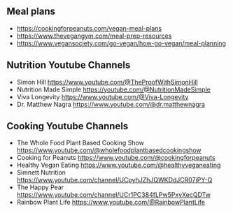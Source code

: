 ## Meal plans
- https://cookingforpeanuts.com/vegan-meal-plans
- https://www.thevegangym.com/meal-prep-resources
- https://www.vegansociety.com/go-vegan/how-go-vegan/meal-planning

## Nutrition Youtube Channels
- Simon Hill https://www.youtube.com/@TheProofWithSimonHill
- Nutrition Made Simple https://youtube.com/@NutritionMadeSimple
- Viva Longevity https://www.youtube.com/@Viva-Longevity
- Dr. Matthew Nagra https://www.youtube.com/@dr.matthewnagra

## Cooking Youtube Channels
- The Whole Food Plant Based Cooking Show https://www.youtube.com/@wholefoodplantbasedcookingshow
- Cooking for Peanuts https://www.youtube.com/@cookingforpeanuts
- Healthy Vegan Eating https://www.youtube.com/@healthyveganeating
- Simnett Nutrition https://www.youtube.com/channel/UCpyhJZhJQWKDdJCR07jPY-Q
- The Happy Pear https://www.youtube.com/channel/UCr1PC384fLPw5PxyXecQDTw
- Rainbow Plant Life https://www.youtube.com/@RainbowPlantLife